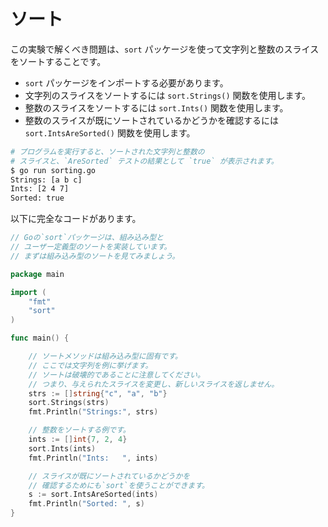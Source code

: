 # ソート

この実験で解くべき問題は、`sort` パッケージを使って文字列と整数のスライスをソートすることです。

- `sort` パッケージをインポートする必要があります。
- 文字列のスライスをソートするには `sort.Strings()` 関数を使用します。
- 整数のスライスをソートするには `sort.Ints()` 関数を使用します。
- 整数のスライスが既にソートされているかどうかを確認するには `sort.IntsAreSorted()` 関数を使用します。

```sh
# プログラムを実行すると、ソートされた文字列と整数の
# スライスと、`AreSorted` テストの結果として `true` が表示されます。
$ go run sorting.go
Strings: [a b c]
Ints: [2 4 7]
Sorted: true
```

以下に完全なコードがあります。

```go
// Goの`sort`パッケージは、組み込み型と
// ユーザー定義型のソートを実装しています。
// まずは組み込み型のソートを見てみましょう。

package main

import (
	"fmt"
	"sort"
)

func main() {

	// ソートメソッドは組み込み型に固有です。
	// ここでは文字列を例に挙げます。
	// ソートは破壊的であることに注意してください。
	// つまり、与えられたスライスを変更し、新しいスライスを返しません。
	strs := []string{"c", "a", "b"}
	sort.Strings(strs)
	fmt.Println("Strings:", strs)

	// 整数をソートする例です。
	ints := []int{7, 2, 4}
	sort.Ints(ints)
	fmt.Println("Ints:   ", ints)

	// スライスが既にソートされているかどうかを
	// 確認するためにも`sort`を使うことができます。
	s := sort.IntsAreSorted(ints)
	fmt.Println("Sorted: ", s)
}

```
